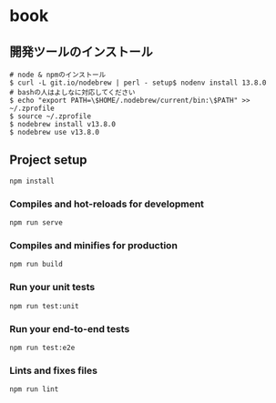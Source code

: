 # book

## 開発ツールのインストール

```shell
# node & npmのインストール
$ curl -L git.io/nodebrew | perl - setup$ nodenv install 13.8.0
# bashの人はよしなに対応してください
$ echo "export PATH=\$HOME/.nodebrew/current/bin:\$PATH" >> ~/.zprofile
$ source ~/.zprofile
$ nodebrew install v13.8.0
$ nodebrew use v13.8.0
```

## Project setup
```
npm install
```

### Compiles and hot-reloads for development
```
npm run serve
```

### Compiles and minifies for production
```
npm run build
```

### Run your unit tests
```
npm run test:unit
```

### Run your end-to-end tests
```
npm run test:e2e
```

### Lints and fixes files
```
npm run lint
```
